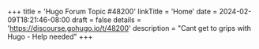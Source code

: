 +++
title = 'Hugo Forum Topic #48200'
linkTitle = 'Home'
date = 2024-02-09T18:21:46-08:00
draft = false
details = 'https://discourse.gohugo.io/t/48200'
description = "Cant get to grips with Hugo - Help needed"
+++
